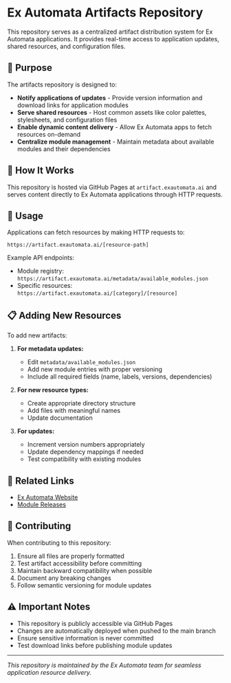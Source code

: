 # Ex Automata Artifacts Repository

This repository serves as a centralized artifact distribution system for Ex Automata applications. It provides real-time access to application updates, shared resources, and configuration files.

## 🎯 Purpose

The artifacts repository is designed to:

- **Notify applications of updates** - Provide version information and download links for application modules
- **Serve shared resources** - Host common assets like color palettes, stylesheets, and configuration files
- **Enable dynamic content delivery** - Allow Ex Automata apps to fetch resources on-demand
- **Centralize module management** - Maintain metadata about available modules and their dependencies

## 🔧 How It Works

This repository is hosted via GitHub Pages at `artifact.exautomata.ai` and serves content directly to Ex Automata applications through HTTP requests.

## 🚀 Usage

Applications can fetch resources by making HTTP requests to:
```
https://artifact.exautomata.ai/[resource-path]
```

Example API endpoints:
- Module registry: `https://artifact.exautomata.ai/metadata/available_modules.json`
- Specific resources: `https://artifact.exautomata.ai/[category]/[resource]`

## 📋 Adding New Resources

To add new artifacts:

1. **For metadata updates:**
   - Edit `metadata/available_modules.json`
   - Add new module entries with proper versioning
   - Include all required fields (name, labels, versions, dependencies)

2. **For new resource types:**
   - Create appropriate directory structure
   - Add files with meaningful names
   - Update documentation

3. **For updates:**
   - Increment version numbers appropriately
   - Update dependency mappings if needed
   - Test compatibility with existing modules

## 🔗 Related Links

- [Ex Automata Website](https://exautomata.ai)
- [Module Releases](https://github.com/Syzygy2048/paige_artifacts/releases)

## 📝 Contributing

When contributing to this repository:

1. Ensure all files are properly formatted
2. Test artifact accessibility before committing
3. Maintain backward compatibility when possible
4. Document any breaking changes
5. Follow semantic versioning for module updates

## ⚠️ Important Notes

- This repository is publicly accessible via GitHub Pages
- Changes are automatically deployed when pushed to the main branch
- Ensure sensitive information is never committed
- Test download links before publishing module updates

---

*This repository is maintained by the Ex Automata team for seamless application resource delivery.*
